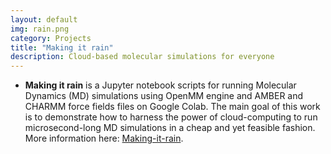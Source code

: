 ```yaml
---
layout: default
img: rain.png
category: Projects
title: "Making it rain"
description: Cloud-based molecular simulations for everyone
---
```


* __Making it rain__ is a Jupyter notebook scripts for running Molecular Dynamics (MD) simulations using OpenMM engine and AMBER and CHARMM force fields files on Google Colab. The main goal of this work is to demonstrate how to harness the power of cloud-computing to run microsecond-long MD simulations in a cheap and yet feasible fashion. More information here: [Making-it-rain](https://pablo-arantes.github.io/making-it-rain/).
